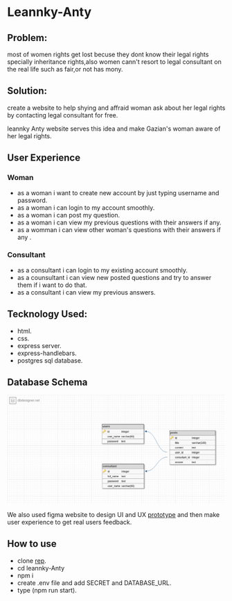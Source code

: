 # Leannky-Anty
## Problem:
most of women rights get lost becuse they dont know their legal rights specially inheritance rights,also women cann't resort to legal consultant on the real life such as fair,or not has mony.

## Solution:
create a website to help shying and affraid woman ask about her legal rights by contacting legal consultant for free.

leannky Anty website serves this idea and make Gazian's woman aware of her legal rights.
## User Experience
### Woman
- as a woman i want to create new account by just typing username and password.
- as a woman i can login to my account smoothly.
- as a woman  i can post my question.
- as a woman i can view my previous questions with their answers if any.
- as a womman i can view other woman's questions with their answers if any .
### Consultant
- as a consultant i can login to my existing account smoothly.
- as a counsultant i can view new posted questions and try to answer them if i want to do that.
- as a consultant i can view my previous answers.

## Tecknology Used:
- html.
- css.
- express server.
- express-handlebars.
- postgres sql database.

## Database Schema
![](public/img/schema.png)

We also used figma website to design UI and UX [prototype](https://www.figma.com/file/Ccf3FqdidXR2o2YMmbKmOxh4/Leannky-Anty?node-id=0%3A1) and then make user experience to get real users feedback.

## How to use
- clone [rep](https://github.com/alaabadra/leannky-anty).
- cd leannky-Anty
- npm i
- create .env file and add SECRET and DATABASE_URL.
- type (npm run start).


